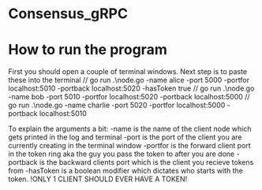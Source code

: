 # Consensus_gRPC
# How to run the program
First you should open a couple of terminal windows. Next step is to paste these into the terminal
// go run .\node.go -name alice -port 5000 -portfor localhost:5010 -portback localhost:5020 -hasToken true
// go run .\node.go -name bob -port 5010 -portfor localhost:5020 -portback localhost:5000
// go run .\node.go -name charlie -port 5020 -portfor localhost:5000 -portback localhost:5010

To explain the arguments a bit:
-name is the name of the client node which gets printed in the log and terminal
-port is the port of the client you are currently creating in the terminal window
-portfor is the forward client port in the token ring aka the guy you pass the token to after you are done
-portback is the backward clients port which is the client you recieve tokens from 
-hasToken is a boolean modifier which dictates who starts with the token. !ONLY 1 CLIENT SHOULD EVER HAVE A TOKEN!
